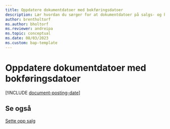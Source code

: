 ```yaml
---
title: Oppdatere dokumentdatoer med bokføringsdatoer
description: Lær hvordan du sørger for at dokumentdatoer på salgs- og kjøpsdokumenter samsvarer med bokføringsdatoene.
author: brentholtorf
ms.author: bholtorf
ms.reviewer: andreipa
ms.topic: conceptual
ms.date: 08/03/2023
ms.custom: bap-template
---
```


# Oppdatere dokumentdatoer med bokføringsdatoer

[!INCLUDE [document-posting-date](includes/document-posting-date.md)]

## Se også

[Sette opp salg](sales-setup-sales.md)